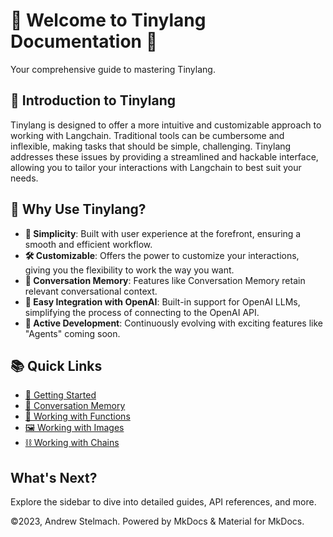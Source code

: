 # 🌟 Welcome to Tinylang Documentation 🌟

Your comprehensive guide to mastering Tinylang.

## 📖 Introduction to Tinylang

Tinylang is designed to offer a more intuitive and customizable approach to working with Langchain. Traditional tools can be cumbersome and inflexible, making tasks that should be simple, challenging. Tinylang addresses these issues by providing a streamlined and hackable interface, allowing you to tailor your interactions with Langchain to best suit your needs.

## 🤔 Why Use Tinylang?

- **🎯 Simplicity**: Built with user experience at the forefront, ensuring a smooth and efficient workflow.
- **🛠️ Customizable**: Offers the power to customize your interactions, giving you the flexibility to work the way you want.
- **🧠 Conversation Memory**: Features like Conversation Memory retain relevant conversational context.
- **🤖 Easy Integration with OpenAI**: Built-in support for OpenAI LLMs, simplifying the process of connecting to the OpenAI API.
- **🚀 Active Development**: Continuously evolving with exciting features like "Agents" coming soon.

## 📚 Quick Links

- [🚀 Getting Started](getting_started.md)
- [🧠 Conversation Memory](conversation_memory.md)
- [🔧 Working with Functions](functions.md)
- [🖼️ Working with Images](images.md)
- [⛓️ Working with Chains](chains.md)


## What's Next?

Explore the sidebar to dive into detailed guides, API references, and more.

©2023, Andrew Stelmach. Powered by MkDocs & Material for MkDocs.
